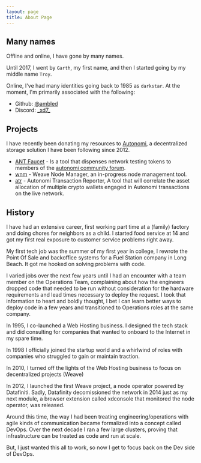 ```yaml
---
layout: page
title: About Page
---
```


## Many names

Offline and online, I have gone by many names.

Until 2017, I went by `Garth`, my first name, and then I started going by my middle name `Troy`.

Online, I've had many identities going back to 1985 as `darkstar`. At the moment, I'm primarily associated with the following:

* Github: [@ambled](https://www.github.com/ambled)
* Discord: [\_xd7\_](https://discord.com/users/_xd7_)

## Projects

I have recently been donating my resources to [Autonomi](https://autonomi.com), a decentralized storage solution I have been following since 2012.

* [ANT Faucet](https://ant.xd7.org) - Is a tool that dispenses network testing tokens to members of the [autonomi community forum](https://forum.autonomi.community/).
* [wnm](https://github.com/iweave/weave-node-manager) - Weave Node Manager, an in-progress node management tool.
* [atr](https://github.com/ambled/atr) - Autonomi Transaction Reporter, A tool that will correlate the asset allocation of multiple crypto wallets engaged in Autonomi transactions on the live network.

## History

I have had an extensive career, first working part time at a (family) factory and doing chores for neighbors as a child. I started food service at 14 and got my first real exposure to customer service problems right away.

My first tech job was the summer of my first year in college, I rewrote the Point Of Sale and backoffice systems for a Fuel Station company in Long Beach. It got me hooked on solving problems with code.

I varied jobs over the next few years until I had an encounter with a team member on the Operations Team, complaining about how the engineers dropped code that needed to be run without consideration for the hardware requirements and lead times necessary to deploy the request.
I took that information to heart and boldly thought, I bet I can learn better ways to deploy code in a few years and transitioned to Operations roles at the same company.

In 1995, I co-launched a Web Hosting business. I designed the tech stack and did consulting for companies that wanted to onboard to the Internet in my spare time.

In 1998 I officially joined the startup world and a whirlwind of roles with companies who struggled to gain or maintain traction.

In 2010, I turned off the lights of the Web Hosting business to focus on decentralized projects (Weave)

In 2012, I launched the first Weave project, a node operator powered by Datafiniti. Sadly, Datafinity decomissioned the network in 2014 just as my next module, a browser extension called xdconsole that monitored the node operator, was released.

Around this time, the way I had been treating engineering/operations with agile kinds of communication became formalized into a concept called DevOps.  Over the next decade I ran a few large clusters, proving that infrastructure can be treated as code and run at scale.

But, I just wanted this all to work, so now I get to focus back on the Dev side of DevOps.

